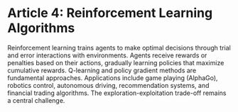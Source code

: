 # Article 4: Reinforcement Learning Algorithms

Reinforcement learning trains agents to make optimal decisions through trial and error interactions with environments. Agents receive rewards or penalties based on their actions, gradually learning policies that maximize cumulative rewards. Q-learning and policy gradient methods are fundamental approaches. Applications include game playing (AlphaGo), robotics control, autonomous driving, recommendation systems, and financial trading algorithms. The exploration-exploitation trade-off remains a central challenge.
